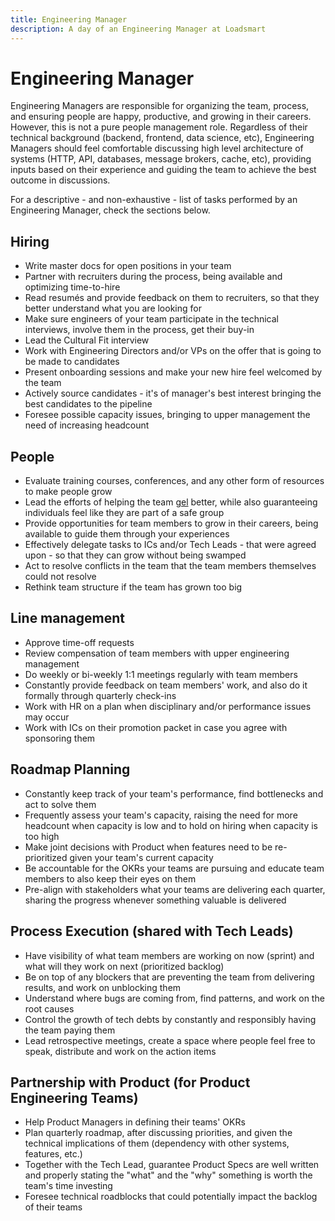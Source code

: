 ```yaml
---
title: Engineering Manager
description: A day of an Engineering Manager at Loadsmart
---
```


# Engineering Manager

Engineering Managers are responsible for organizing the team, process, and ensuring people are happy, productive, and growing in their careers. However, this is not a pure people management role. Regardless of their technical background (backend, frontend, data science, etc), Engineering Managers should feel comfortable discussing high level architecture of systems (HTTP, API, databases, message brokers, cache, etc), providing inputs based on their experience and guiding the team to achieve the best outcome in discussions.

For a descriptive - and non-exhaustive - list of tasks performed by an Engineering Manager, check the sections below.

## Hiring

- Write master docs for open positions in your team
- Partner with recruiters during the process, being available and optimizing time-to-hire
- Read resumés and provide feedback on them to recruiters, so that they better understand what you are looking for
- Make sure engineers of your team participate in the technical interviews, involve them in the process, get their buy-in
- Lead the Cultural Fit interview
- Work with Engineering Directors and/or VPs on the offer that is going to be made to candidates
- Present onboarding sessions and make your new hire feel welcomed by the team 
- Actively source candidates - it's of manager's best interest bringing the best candidates to the pipeline
- Foresee possible capacity issues, bringing to upper management the need of increasing headcount

## People

- Evaluate training courses, conferences, and any other form of resources to make people grow
- Lead the efforts of helping the team [gel](https://www.macmillandictionary.com/us/dictionary/american/gel_2) better, while also guaranteeing individuals feel like they are part of a safe group
- Provide opportunities for team members to grow in their careers, being available to guide them through your experiences
- Effectively delegate tasks to ICs and/or Tech Leads - that were agreed upon - so that they can grow without being swamped
- Act to resolve conflicts in the team that the team members themselves could not resolve
- Rethink team structure if the team has grown too big

## Line management

- Approve time-off requests
- Review compensation of team members with upper engineering management
- Do weekly or bi-weekly 1:1 meetings regularly with team members
- Constantly provide feedback on team members' work, and also do it formally through quarterly check-ins
- Work with HR on a plan when disciplinary and/or performance issues may occur
- Work with ICs on their promotion packet in case you agree with sponsoring them

## Roadmap Planning

- Constantly keep track of your team's performance, find bottlenecks and act to solve them
- Frequently assess your team's capacity, raising the need for more headcount when capacity is low and to hold on hiring when capacity is too high
- Make joint decisions with Product when features need to be re-prioritized given your team's current capacity
- Be accountable for the OKRs your teams are pursuing and educate team members to also keep their eyes on them
- Pre-align with stakeholders what your teams are delivering each quarter, sharing the progress whenever something valuable is delivered

## Process Execution (shared with Tech Leads)

- Have visibility of what team members are working on now (sprint) and what will they work on next (prioritized backlog)
- Be on top of any blockers that are preventing the team from delivering results, and work on unblocking them
- Understand where bugs are coming from, find patterns, and work on the root causes
- Control the growth of tech debts by constantly and responsibly having the team paying them
- Lead retrospective meetings, create a space where people feel free to speak, distribute and work on the action items

## Partnership with Product (for Product Engineering Teams)

- Help Product Managers in defining their teams' OKRs
- Plan quarterly roadmap, after discussing priorities, and given the technical implications of them (dependency with other systems, features, etc.)
- Together with the Tech Lead, guarantee Product Specs are well written and properly stating the "what" and the "why" something is worth the team's time investing
- Foresee technical roadblocks that could potentially impact the backlog of their teams
